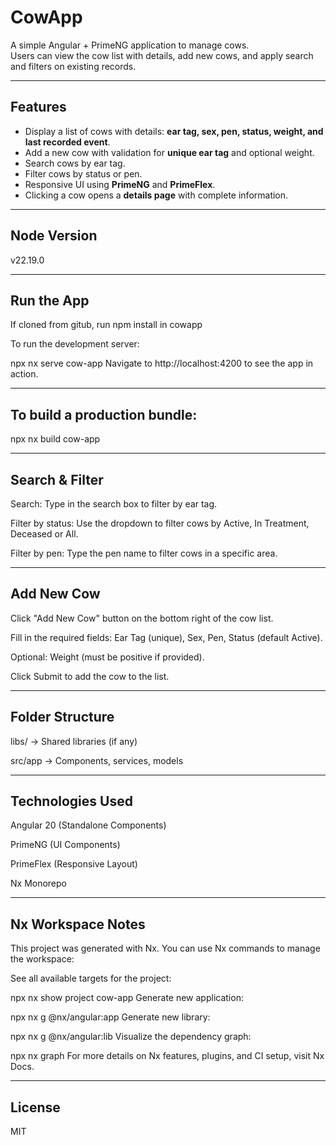 # CowApp

A simple Angular + PrimeNG application to manage cows.  
Users can view the cow list with details, add new cows, and apply search and filters on existing records.

---

## Features

- Display a list of cows with details: **ear tag, sex, pen, status, weight, and last recorded event**.
- Add a new cow with validation for **unique ear tag** and optional weight.
- Search cows by ear tag.
- Filter cows by status or pen.
- Responsive UI using **PrimeNG** and **PrimeFlex**.
- Clicking a cow opens a **details page** with complete information.

---
## Node Version
v22.19.0

---

## Run the App
If cloned from gitub, run npm install in cowapp

To run the development server:

npx nx serve cow-app
Navigate to http://localhost:4200 to see the app in action.

---

## To build a production bundle:

npx nx build cow-app

---

## Search & Filter
Search: Type in the search box to filter by ear tag.

Filter by status: Use the dropdown to filter cows by Active, In Treatment, Deceased or All.

Filter by pen: Type the pen name to filter cows in a specific area.

---

## Add New Cow
Click "Add New Cow" button on the bottom right of the cow list.

Fill in the required fields: Ear Tag (unique), Sex, Pen, Status (default Active).

Optional: Weight (must be positive if provided).

Click Submit to add the cow to the list.

---

## Folder Structure
libs/ → Shared libraries (if any)

src/app → Components, services, models

---

## Technologies Used
Angular 20 (Standalone Components)

PrimeNG (UI Components)

PrimeFlex (Responsive Layout)

Nx Monorepo

---

## Nx Workspace Notes
This project was generated with Nx. You can use Nx commands to manage the workspace:

See all available targets for the project:

npx nx show project cow-app
Generate new application:

npx nx g @nx/angular:app <app-name>
Generate new library:

npx nx g @nx/angular:lib <lib-name>
Visualize the dependency graph:

npx nx graph
For more details on Nx features, plugins, and CI setup, visit Nx Docs.

---

## License
MIT